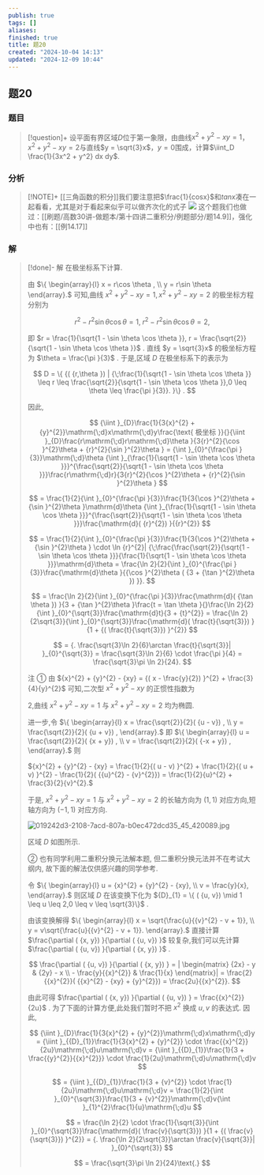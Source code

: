 ```yaml
---
publish: true
tags: []
aliases: 
finished: true
title: 题20
created: "2024-10-04 14:13"
updated: "2024-12-09 10:44"
---
```

## 题20
### 题目
> [!question]+
> 设平面有界区域$D$位于第一象限，由曲线$x^2 + y^2 - xy = 1$，$x^2 + y^2 - xy = 2$与直线$y = \sqrt{3}x$，$y = 0$围成，计算$\iint_D \frac{1}{3x^2 + y^2} dx dy$.
### 分析
> [!NOTE]+
> [[三角函数的积分]]我们要注意把$\frac{1}{cosx}$和$tanx$凑在一起看看，尤其是对于看起来似乎可以做齐次化的式子
> ![](https://img.hwenyi.live/202412091837764.webp)
> 这个题我们也做过：[[刷题/高数30讲-做题本/第十四讲二重积分/例题部分/题14.9]]，强化中也有：[[例14.17]]
### 解
> [!done]-
> 解 在极坐标系下计算.
> 
> 由 $\{ \begin{array}{l} x = r\cos \theta , \\ y = r\sin \theta \end{array}.$ 可知,曲线 ${x}^{2} + {y}^{2} - {xy} = 1,{x}^{2} + {y}^{2} - {xy} = 2$ 的极坐标方程分别为
> 
> $$
> {r}^{2} - {r}^{2}\sin \theta \cos \theta = 1,\;{r}^{2} - {r}^{2}\sin \theta \cos \theta = 2,
> $$
> 
> 即 $r = \frac{1}{\sqrt{1 - \sin \theta \cos \theta }}, r = \frac{\sqrt{2}}{\sqrt{1 - \sin \theta \cos \theta }}$ . 直线 $y = \sqrt{3}x$ 的极坐标方程为 $\theta = \frac{\pi }{3}$ . 于是,区域 $D$ 在极坐标系下的表示为
> 
> $$
> D = \{ {( {r,\theta }) | {\;\frac{1}{\sqrt{1 - \sin \theta \cos \theta }} \leq r \leq \frac{\sqrt{2}}{\sqrt{1 - \sin \theta \cos \theta }},0 \leq \theta \leq \frac{\pi }{3}}. }\} .
> $$
> 
> 因此,
> 
> $$
> {\iint }_{D}\frac{1}{3{x}^{2} + {y}^{2}}\mathrm{\;d}x\mathrm{\;d}y\frac{\text{ 极坐标 }}{}{\iint }_{D}\frac{r\mathrm{\;d}r\mathrm{\;d}\theta }{3{r}^{2}{\cos }^{2}\theta + {r}^{2}{\sin }^{2}\theta } = {\int }_{0}^{\frac{\pi }{3}}\mathrm{\;d}\theta {\int }_{\frac{1}{\sqrt{1 - \sin \theta \cos \theta }}}^{\frac{\sqrt{2}}{\sqrt{1 - \sin \theta \cos \theta }}}\frac{r\mathrm{\;d}r}{3{r}^{2}{\cos }^{2}\theta + {r}^{2}{\sin }^{2}\theta }
> $$
> 
> $$
> = \frac{1}{2}{\int }_{0}^{\frac{\pi }{3}}\frac{1}{3{\cos }^{2}\theta + {\sin }^{2}\theta }\mathrm{d}\theta {\int }_{\frac{1}{\sqrt{1 - \sin \theta \cos \theta }}}^{\frac{\sqrt{2}}{\sqrt{1 - \sin \theta \cos \theta }}}\frac{\mathrm{d}( {r}^{2}) }{{r}^{2}}
> $$
> 
> $$
> = \frac{1}{2}{\int }_{0}^{\frac{\pi }{3}}\frac{1}{3{\cos }^{2}\theta + {\sin }^{2}\theta } \cdot \ln {r}^{2}| {\;\frac{\frac{\sqrt{2}}{\sqrt{1 - \sin \theta \cos \theta }}}{\frac{1}{\sqrt{1 - \sin \theta \cos \theta }}}\mathrm{d}\theta = \frac{\ln 2}{2}{\int }_{0}^{\frac{\pi }{3}}\frac{\mathrm{d}\theta }{{\cos }^{2}\theta ( {3 + {\tan }^{2}\theta }) }}.
> $$
> 
> $$
> = \frac{\ln 2}{2}{\int }_{0}^{\frac{\pi }{3}}\frac{\mathrm{d}( {\tan \theta }) }{3 + {\tan }^{2}\theta }\frac{t = \tan \theta }{}\frac{\ln 2}{2}{\int }_{0}^{\sqrt{3}}\frac{\mathrm{d}t}{3 + {t}^{2}} = \frac{\ln 2}{2\sqrt{3}}{\int }_{0}^{\sqrt{3}}\frac{\mathrm{d}( \frac{t}{\sqrt{3}}) }{1 + {( \frac{t}{\sqrt{3}}) }^{2}}
> $$
> 
> $$
> = {. \frac{\sqrt{3}\ln 2}{6}\arctan \frac{t}{\sqrt{3}}| }_{0}^{\sqrt{3}} = \frac{\sqrt{3}\ln 2}{6} \cdot \frac{\pi }{4} = \frac{\sqrt{3}\pi \ln 2}{24}.
> $$
> 
> 注 ① 由 ${x}^{2} + {y}^{2} - {xy} = {( x - \frac{y}{2}) }^{2} + \frac{3}{4}{y}^{2}$ 可知,二次型 ${x}^{2} + {y}^{2} - {xy}$ 的正惯性指数为
> 
> 2,曲线 ${x}^{2} + {y}^{2} - {xy} = 1$ 与 ${x}^{2} + {y}^{2} - {xy} = 2$ 均为椭圆.
> 
> 进一步,令 $\{ \begin{array}{l} x = \frac{\sqrt{2}}{2}( {u - v}) , \\ y = \frac{\sqrt{2}}{2}( {u + v}) , \end{array}.$ 即 $\{ \begin{array}{l} u = \frac{\sqrt{2}}{2}( {x + y}) , \\ v = \frac{\sqrt{2}}{2}( {-x + y}) , \end{array}.$ 则
> 
> ${x}^{2} + {y}^{2} - {xy} = \frac{1}{2}{( u - v) }^{2} + \frac{1}{2}{( u + v) }^{2} - \frac{1}{2}( {{u}^{2} - {v}^{2}}) = \frac{1}{2}{u}^{2} + \frac{3}{2}{v}^{2}.$
> 
> 于是, ${x}^{2} + {y}^{2} - {xy} = 1$ 与 ${x}^{2} + {y}^{2} - {xy} = 2$ 的长轴方向为 $( {1,1})$ 对应方向,短轴方向为 $( {-1,1})$ 对应方向.
> 
> ![019242d3-2108-7acd-807a-b0ec472dcd35_45_420089.jpg](https://img.hwenyi.live/202409302037339.webp)
> 
> 区域 $D$ 如图所示.
> 
> ② 也有同学利用二重积分换元法解本题, 但二重积分换元法并不在考试大纲内, 故下面的解法仅供感兴趣的同学参考.
> 
> 令 $\{ \begin{array}{l} u = {x}^{2} + {y}^{2} - {xy}, \\ v = \frac{y}{x}, \end{array}.$ 则区域 $D$ 在该变换下化为 ${D}_{1} = \{ ( {u, v}) \mid 1 \leq u \leq 2,0 \leq v \leq \sqrt{3}\}$ .
> 
> 由该变换解得 $\{ \begin{array}{l} x = \sqrt{\frac{u}{{v}^{2} - v + 1}}, \\ y = v\sqrt{\frac{u}{{v}^{2} - v + 1}}. \end{array}.$ 直接计算 $\frac{\partial ( {x, y}) }{\partial ( {u, v}) }$ 较复杂,我们可以先计算 $\frac{\partial ( {u, v}) }{\partial ( {x, y}) }$ .
> 
> $$
> \frac{\partial ( {u, v}) }{\partial ( {x, y}) } = | \begin{matrix} {2x} - y & {2y} - x \\ - \frac{y}{{x}^{2}} & \frac{1}{x} \end{matrix}| = \frac{2}{{x}^{2}}( {{x}^{2} - {xy} + {y}^{2}}) = \frac{2u}{{x}^{2}}.
> $$
> 
> 由此可得 $\frac{\partial ( {x, y}) }{\partial ( {u, v}) } = \frac{{x}^{2}}{2u}$ . 为了下面的计算方便,此处我们暂时不把 ${x}^{2}$ 换成 $u, v$ 的表达式. 因此,
> 
> $$
> {\iint }_{D}\frac{1}{3{x}^{2} + {y}^{2}}\mathrm{\;d}x\mathrm{\;d}y = {\iint }_{{D}_{1}}\frac{1}{3{x}^{2} + {y}^{2}} \cdot \frac{{x}^{2}}{2u}\mathrm{\;d}u\mathrm{\;d}v = {\iint }_{{D}_{1}}\frac{1}{3 + \frac{{y}^{2}}{{x}^{2}}} \cdot \frac{1}{2u}\mathrm{\;d}u\mathrm{\;d}v
> $$
> 
> $$
> = {\iint }_{{D}_{1}}\frac{1}{3 + {v}^{2}} \cdot \frac{1}{2u}\mathrm{\;d}u\mathrm{\;d}v = \frac{1}{2}{\int }_{0}^{\sqrt{3}}\frac{1}{3 + {v}^{2}}\mathrm{\;d}v{\int }_{1}^{2}\frac{1}{u}\mathrm{\;d}u
> $$
> 
> $$
> = \frac{\ln 2}{2} \cdot \frac{1}{\sqrt{3}}{\int }_{0}^{\sqrt{3}}\frac{\mathrm{d}( \frac{v}{\sqrt{3}}) }{1 + {( \frac{v}{\sqrt{3}}) }^{2}} = {. \frac{\ln 2}{2\sqrt{3}}\arctan \frac{v}{\sqrt{3}}| }_{0}^{\sqrt{3}}
> $$
> 
> $$
> = \frac{\sqrt{3}\pi \ln 2}{24}\text{.}
> $$